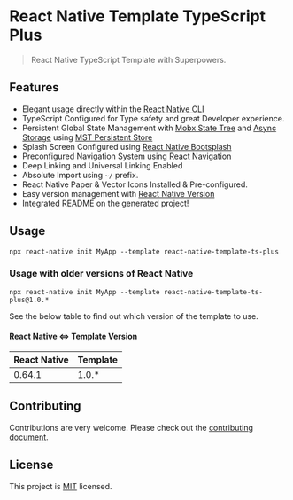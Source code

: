 # React Native Template TypeScript Plus

> React Native TypeScript Template with Superpowers.

## Features

- Elegant usage directly within the [React Native CLI](https://github.com/react-native-community/cli)
- TypeScript Configured for Type safety and great Developer experience.
- Persistent Global State Management with [Mobx State Tree](https://github.com/mobxjs/mobx-state-tree) and [Async Storage](https://github.com/react-native-async-storage/async-storage) using [MST Persistent Store](https://github.com/kuasha420/mst-persistent-store)
- Splash Screen Configured using [React Native Bootsplash](https://github.com/zoontek/react-native-bootsplash)
- Preconfigured Navigation System using [React Navigation](https://reactnavigation.org/)
- Deep Linking and Universal Linking Enabled
- Absolute Import using `~/` prefix.
- React Native Paper & Vector Icons Installed & Pre-configured.
- Easy version management with [React Native Version](https://github.com/stovmascript/react-native-version)
- Integrated README on the generated project!

## Usage

`npx react-native init MyApp --template react-native-template-ts-plus`

### Usage with older versions of React Native

`npx react-native init MyApp --template react-native-template-ts-plus@1.0.*`

See the below table to find out which version of the template to use.

#### React Native <=> Template Version

| React Native | Template |
| ------------ | -------- |
| 0.64.1       | 1.0.\*   |

## Contributing

Contributions are very welcome. Please check out the [contributing document](CONTRIBUTING.md).

## License

This project is [MIT](LICENSE) licensed.
